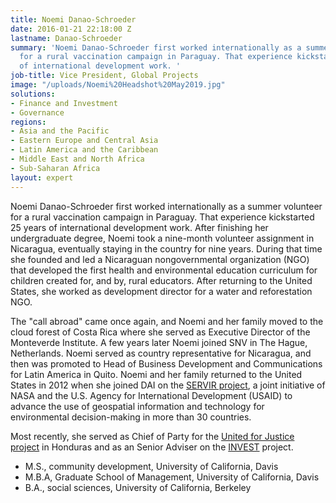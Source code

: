 ```yaml
---
title: Noemi Danao-Schroeder
date: 2016-01-21 22:18:00 Z
lastname: Danao-Schroeder
summary: 'Noemi Danao-Schroeder first worked internationally as a summer volunteer
  for a rural vaccination campaign in Paraguay. That experience kickstarted 25 years
  of international development work. '
job-title: Vice President, Global Projects
image: "/uploads/Noemi%20Headshot%20May2019.jpg"
solutions:
- Finance and Investment
- Governance
regions:
- Asia and the Pacific
- Eastern Europe and Central Asia
- Latin America and the Caribbean
- Middle East and North Africa
- Sub-Saharan Africa
layout: expert
---
```


Noemi Danao-Schroeder first worked internationally as a summer volunteer for a rural vaccination campaign in Paraguay. That experience kickstarted 25 years of international development work. After finishing her undergraduate degree, Noemi took a nine-month volunteer assignment in Nicaragua, eventually staying in the country for nine years. During that time she founded and led a Nicaraguan nongovernmental organization (NGO) that developed the first health and environmental education curriculum for children created for, and by, rural educators. After returning to the United States, she worked as development director for a water and reforestation NGO.

The "call abroad" came once again, and Noemi and her family moved to the cloud forest of Costa Rica where she served as Executive Director of the Monteverde Institute. A few years later Noemi joined SNV in The Hague, Netherlands. Noemi served as country representative for Nicaragua, and then was promoted to Head of Business Development and Communications for Latin America in Quito. Noemi and her family returned to the United States in 2012 when she joined DAI on the [SERVIR project](https://www.dai.com/our-work/projects/worldwide-servir-program-demand-activity), a joint initiative of NASA and the U.S. Agency for International Development (USAID) to advance the use of geospatial information and technology for environmental decision-making in more than 30 countries.

Most recently, she served as Chief of Party for the [United for Justice project](https://www.dai.com/our-work/projects/honduras-united-for-justice) in Honduras and as an Senior Adviser on the [INVEST](https://www.dai.com/our-work/projects/worldwide-the-invest-project) project.  

* M.S., community development, University of California, Davis
* M.B.A, Graduate School of Management, University of California, Davis
* B.A., social sciences, University of California, Berkeley